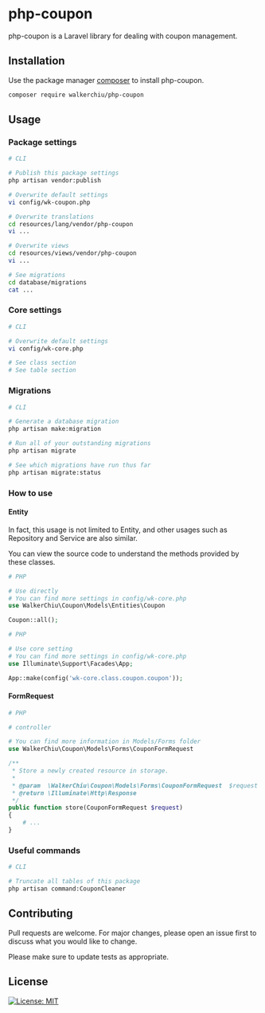 # php-coupon

php-coupon is a Laravel library for dealing with coupon management.

## Installation

Use the package manager [composer](https://getcomposer.org/download/) to install php-coupon.

``` bash
composer require walkerchiu/php-coupon
```

## Usage

### Package settings

``` bash
# CLI

# Publish this package settings
php artisan vendor:publish

# Overwrite default settings
vi config/wk-coupon.php

# Overwrite translations
cd resources/lang/vendor/php-coupon
vi ...

# Overwrite views
cd resources/views/vendor/php-coupon
vi ...

# See migrations
cd database/migrations
cat ...
```

### Core settings

``` bash
# CLI

# Overwrite default settings
vi config/wk-core.php

# See class section
# See table section
```

### Migrations

``` bash
# CLI

# Generate a database migration
php artisan make:migration

# Run all of your outstanding migrations
php artisan migrate

# See which migrations have run thus far
php artisan migrate:status
```

### How to use

#### Entity

In fact, this usage is not limited to Entity, and other usages such as Repository and Service are also similar.

You can view the source code to understand the methods provided by these classes.

``` php
# PHP

# Use directly
# You can find more settings in config/wk-core.php
use WalkerChiu\Coupon\Models\Entities\Coupon

Coupon::all();
```

``` php
# PHP

# Use core setting
# You can find more settings in config/wk-core.php
use Illuminate\Support\Facades\App;

App::make(config('wk-core.class.coupon.coupon'));
```

#### FormRequest

``` php
# PHP

# controller

# You can find more information in Models/Forms folder
use WalkerChiu\Coupon\Models\Forms\CouponFormRequest

/**
 * Store a newly created resource in storage.
 *
 * @param  \WalkerChiu\Coupon\Models\Forms\CouponFormRequest  $request
 * @return \Illuminate\Http\Response
 */
public function store(CouponFormRequest $request)
{
    # ...
}
```

### Useful commands

``` bash
# CLI

# Truncate all tables of this package
php artisan command:CouponCleaner
```

## Contributing

Pull requests are welcome. For major changes, please open an issue first to discuss what you would like to change.

Please make sure to update tests as appropriate.

## License

[![License: MIT](https://img.shields.io/badge/License-MIT-yellow.svg)](https://opensource.org/licenses/MIT)

